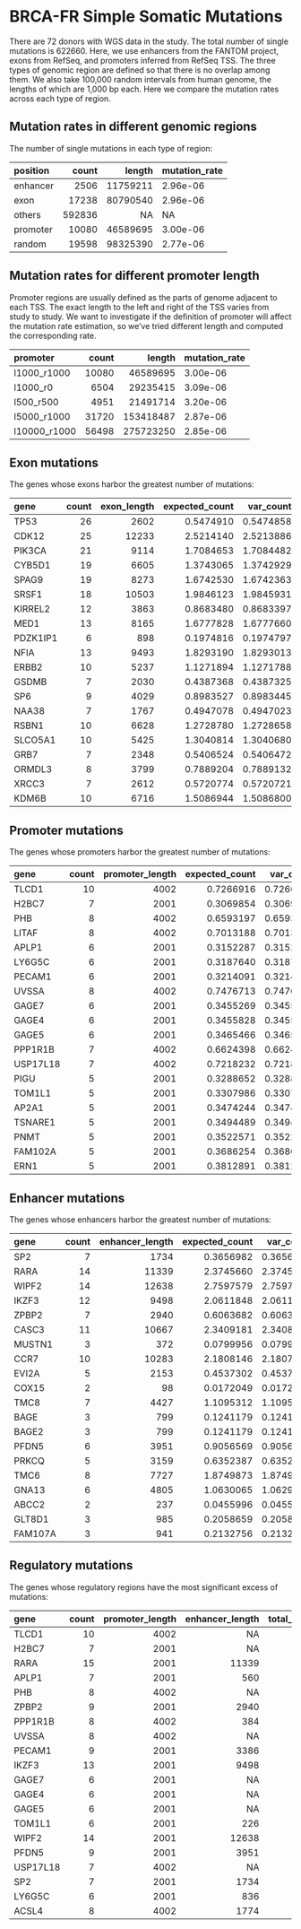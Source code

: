 BRCA-FR Simple Somatic Mutations
================

There are 72 donors with WGS data in the study. The total number of
single mutations is 622660. Here, we use enhancers from the FANTOM
project, exons from RefSeq, and promoters inferred from RefSeq TSS. The
three types of genomic region are defined so that there is no overlap
among them. We also take 100,000 random intervals from human genome, the
lengths of which are 1,000 bp each. Here we compare the mutation rates
across each type of region.

## Mutation rates in different genomic regions

The number of single mutations in each type of region:

| position |  count |   length | mutation\_rate |
| :------- | -----: | -------: | :------------- |
| enhancer |   2506 | 11759211 | 2.96e-06       |
| exon     |  17238 | 80790540 | 2.96e-06       |
| others   | 592836 |       NA | NA             |
| promoter |  10080 | 46589695 | 3.00e-06       |
| random   |  19598 | 98325390 | 2.77e-06       |

## Mutation rates for different promoter length

Promoter regions are usually defined as the parts of genome adjacent to
each TSS. The exact length to the left and right of the TSS varies from
study to study. We want to investigate if the definition of promoter
will affect the mutation rate estimation, so we’ve tried different
length and computed the corresponding rate.

| promoter      | count |    length | mutation\_rate |
| :------------ | ----: | --------: | :------------- |
| l1000\_r1000  | 10080 |  46589695 | 3.00e-06       |
| l1000\_r0     |  6504 |  29235415 | 3.09e-06       |
| l500\_r500    |  4951 |  21491714 | 3.20e-06       |
| l5000\_r1000  | 31720 | 153418487 | 2.87e-06       |
| l10000\_r1000 | 56498 | 275723250 | 2.85e-06       |

## Exon mutations

<!-- The transcripts whose exon harbor the greatest number of mutations: -->

The genes whose exons harbor the greatest number of
mutations:

| gene     | count | exon\_length | expected\_count | var\_count | log.p\_value |
| :------- | ----: | -----------: | --------------: | ---------: | -----------: |
| TP53     |    26 |         2602 |       0.5474910 |  0.5474858 |    33.636699 |
| CDK12    |    25 |        12233 |       2.5214140 |  2.5213886 |    16.200459 |
| PIK3CA   |    21 |         9114 |       1.7084653 |  1.7084482 |    15.530615 |
| CYB5D1   |    19 |         6605 |       1.3743065 |  1.3742929 |    15.027553 |
| SPAG9    |    19 |         8273 |       1.6742530 |  1.6742363 |    13.521814 |
| SRSF1    |    18 |        10503 |       1.9846123 |  1.9845931 |    11.262462 |
| KIRREL2  |    12 |         3863 |       0.8683480 |  0.8683397 |     9.763262 |
| MED1     |    13 |         8165 |       1.6777828 |  1.6777660 |     7.546446 |
| PDZK1IP1 |     6 |          898 |       0.1974816 |  0.1974797 |     7.157555 |
| NFIA     |    13 |         9493 |       1.8293190 |  1.8293013 |     7.118796 |
| ERBB2    |    10 |         5237 |       1.1271894 |  1.1271788 |     6.482829 |
| GSDMB    |     7 |         2030 |       0.4387368 |  0.4387325 |     6.373206 |
| SP6      |     9 |         4029 |       0.8983527 |  0.8983445 |     6.328383 |
| NAA38    |     7 |         1767 |       0.4947078 |  0.4947023 |     6.029320 |
| RSBN1    |    10 |         6628 |       1.2728780 |  1.2728658 |     6.011885 |
| SLCO5A1  |    10 |         5425 |       1.3040814 |  1.3040680 |     5.918895 |
| GRB7     |     7 |         2348 |       0.5406524 |  0.5406472 |     5.776663 |
| ORMDL3   |     8 |         3799 |       0.7889204 |  0.7889132 |     5.732423 |
| XRCC3    |     7 |         2612 |       0.5720774 |  0.5720721 |     5.616752 |
| KDM6B    |    10 |         6716 |       1.5086944 |  1.5086800 |     5.365770 |

## Promoter mutations

<!-- The transcripts whose promoters harbor the greatest number of mutations: -->

The genes whose promoters harbor the greatest number of
mutations:

| gene     | count | promoter\_length | expected\_count | var\_count | log.p\_value |
| :------- | ----: | ---------------: | --------------: | ---------: | -----------: |
| TLCD1    |    10 |             4002 |       0.7266916 |  0.7266858 |     8.232355 |
| H2BC7    |     7 |             2001 |       0.3069854 |  0.3069830 |     7.409011 |
| PHB      |     8 |             4002 |       0.6593197 |  0.6593145 |     6.306314 |
| LITAF    |     8 |             4002 |       0.7013188 |  0.7013135 |     6.107843 |
| APLP1    |     6 |             2001 |       0.3152287 |  0.3152266 |     5.982587 |
| LY6G5C   |     6 |             2001 |       0.3187640 |  0.3187616 |     5.954834 |
| PECAM1   |     6 |             2001 |       0.3214091 |  0.3214065 |     5.934279 |
| UVSSA    |     8 |             4002 |       0.7476713 |  0.7476653 |     5.903223 |
| GAGE7    |     6 |             2001 |       0.3455269 |  0.3455240 |     5.754660 |
| GAGE4    |     6 |             2001 |       0.3455828 |  0.3455799 |     5.754260 |
| GAGE5    |     6 |             2001 |       0.3465466 |  0.3465437 |     5.747359 |
| PPP1R1B  |     7 |             4002 |       0.6624398 |  0.6624350 |     5.204940 |
| USP17L18 |     7 |             4002 |       0.7218232 |  0.7218168 |     4.966287 |
| PIGU     |     5 |             2001 |       0.3288652 |  0.3288626 |     4.612637 |
| TOM1L1   |     5 |             2001 |       0.3307986 |  0.3307960 |     4.600603 |
| AP2A1    |     5 |             2001 |       0.3474244 |  0.3474217 |     4.500087 |
| TSNARE1  |     5 |             2001 |       0.3494489 |  0.3494464 |     4.488196 |
| PNMT     |     5 |             2001 |       0.3522571 |  0.3522544 |     4.471823 |
| FAM102A  |     5 |             2001 |       0.3686254 |  0.3686225 |     4.379067 |
| ERN1     |     5 |             2001 |       0.3812891 |  0.3812858 |     4.310263 |

## Enhancer mutations

<!-- The transcripts whose enhancers harbor the greatest number of mutations: -->

The genes whose enhancers harbor the greatest number of
mutations:

| gene    | count | enhancer\_length | expected\_count | var\_count | log.p\_value |
| :------ | ----: | ---------------: | --------------: | ---------: | -----------: |
| SP2     |     7 |             1734 |       0.3656982 |  0.3656946 |     6.899179 |
| RARA    |    14 |            11339 |       2.3745660 |  2.3745440 |     6.639561 |
| WIPF2   |    14 |            12638 |       2.7597579 |  2.7597318 |     5.879765 |
| IKZF3   |    12 |             9498 |       2.0611848 |  2.0611652 |     5.732167 |
| ZPBP2   |     7 |             2940 |       0.6063682 |  0.6063629 |     5.452700 |
| CASC3   |    11 |            10667 |       2.3409181 |  2.3408957 |     4.462133 |
| MUSTN1  |     3 |              372 |       0.0799956 |  0.0799948 |     4.094957 |
| CCR7    |    10 |            10283 |       2.1808146 |  2.1807939 |     4.026769 |
| EVI2A   |     5 |             2153 |       0.4537302 |  0.4537258 |     3.958494 |
| COX15   |     2 |               98 |       0.0172049 |  0.0172048 |     3.834702 |
| TMC8    |     7 |             4427 |       1.1095312 |  1.1095198 |     3.804647 |
| BAGE    |     3 |              799 |       0.1241179 |  0.1241168 |     3.536950 |
| BAGE2   |     3 |              799 |       0.1241179 |  0.1241168 |     3.536950 |
| PFDN5   |     6 |             3951 |       0.9056569 |  0.9056481 |     3.449822 |
| PRKCQ   |     5 |             3159 |       0.6352387 |  0.6352324 |     3.292596 |
| TMC6    |     8 |             7727 |       1.8749873 |  1.8749680 |     3.137095 |
| GNA13   |     6 |             4805 |       1.0630065 |  1.0629955 |     3.089848 |
| ABCC2   |     2 |              237 |       0.0455996 |  0.0455991 |     2.996286 |
| GLT8D1  |     3 |              985 |       0.2058659 |  0.2058639 |     2.904104 |
| FAM107A |     3 |              941 |       0.2132756 |  0.2132736 |     2.860421 |

## Regulatory mutations

<!-- The transcripts whose regulatory regions have the most significant excess of mutations: -->

The genes whose regulatory regions have the most significant excess of
mutations:

| gene     | count | promoter\_length | enhancer\_length | total\_length | expected\_count | log.p\_value |
| :------- | ----: | ---------------: | ---------------: | ------------: | --------------: | -----------: |
| TLCD1    |    10 |             4002 |               NA |          4002 |       0.7266916 |     8.232355 |
| H2BC7    |     7 |             2001 |               NA |          2001 |       0.3069854 |     7.409011 |
| RARA     |    15 |             2001 |            11339 |         13340 |       2.6889505 |     6.761640 |
| APLP1    |     7 |             2001 |              560 |          2561 |       0.4490657 |     6.306366 |
| PHB      |     8 |             4002 |               NA |          4002 |       0.6593197 |     6.306314 |
| ZPBP2    |     9 |             2001 |             2940 |          4941 |       0.9768676 |     6.031293 |
| PPP1R1B  |     8 |             4002 |              384 |          4386 |       0.7372705 |     5.947914 |
| UVSSA    |     8 |             4002 |               NA |          4002 |       0.7476713 |     5.903223 |
| PECAM1   |     9 |             2001 |             3386 |          5387 |       1.0212055 |     5.874958 |
| IKZF3    |    13 |             2001 |             9498 |         11499 |       2.3897185 |     5.833490 |
| GAGE7    |     6 |             2001 |               NA |          2001 |       0.3455269 |     5.754660 |
| GAGE4    |     6 |             2001 |               NA |          2001 |       0.3455828 |     5.754260 |
| GAGE5    |     6 |             2001 |               NA |          2001 |       0.3465466 |     5.747359 |
| TOM1L1   |     6 |             2001 |              226 |          2227 |       0.3716406 |     5.574469 |
| WIPF2    |    14 |             2001 |            12638 |         14639 |       3.0953425 |     5.316120 |
| PFDN5    |     9 |             2001 |             3951 |          5952 |       1.2418225 |     5.195714 |
| USP17L18 |     7 |             4002 |               NA |          4002 |       0.7218232 |     4.966287 |
| SP2      |     7 |             2001 |             1734 |          3735 |       0.7250411 |     4.953974 |
| LY6G5C   |     6 |             2001 |              836 |          2837 |       0.4974767 |     4.861039 |
| ACSL4    |     8 |             4002 |             1774 |          5776 |       1.1038113 |     4.685721 |
